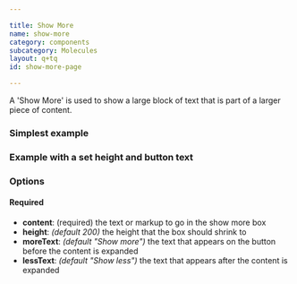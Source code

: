 ```yaml
---

title: Show More
name: show-more
category: components
subcategory: Molecules
layout: q+tq
id: show-more-page

---
```


<div class="lead"><p>A 'Show More' is used to show a large block of text that is part of a larger piece of content.</p></div>

### Simplest example

<script>
component("show-more", { "content": "<h3>The York approach</h3>"+
                                 "<p>EG. Every course at York has a set of learning outcomes. The learning outcomes tell you what you can expect to be able to do when you graduate and will help you to explain what you can offer to employers. </p>"+
                                 "<h4>Students who complete this course will be able to:</h4>"+
                                 "<ul class=\"u-two-columns\">"+
                                 "  <li>Engage critically in debates around scholarship that inform current archaeological and heritage issues applicable to multiple periods of human society, using evidence from the UK and elsewhere in the world</li>"+
                                 "  <li>Design, execute and evaluate archaeological and heritage research projects to a standard informed by key theoretical, scientific, legal and professional principles and methodologies in an international context</li>"+
                                 "  <li>Generate, document and manage primary archaeological and heritage data from diverse sources of evidence and contexts and conduct analysis using a range of digitial technology</li>"+
                                 "  <li>Operate effectively as constructive and inclusive leaders and confident participants in teamwork in challenging environments and using data from  multi-disciplinary field projects.</li>"+
                                 "  <li>Apply critical and creative approaches to problem-solving in complex situations with diverse, fragmentary datasets that reflect biases in their generation, survival, identification and documentation</li>"+
                                 "  <li>Resolve challenges in interpretation and presentation from an interdisciplinary perspective with agility and awareness of ethical issues</li>"+
                                 "  <li>Confidently explain, communicate and debate ideas through written, visual, and oral forms of presentation to a wide range of public and professional audiences using print and digital media          </li>"+
                                 "  <li>Contribute as independent scholars in the field of archaeological heritage practice through rigorous and imaginative inquiry in multi-disciplinary contexts</li>"+
                                 "</ul>"});
</script>

### Example with a set height and button text

<script>
component("show-more", { "height": 120,
                         "moreText": "I'd like to find out more please",
                         "lessText": "Hide",
                         "content": "<h3>The York approach</h3>"+
                                 "<p>EG. Every course at York has a set of learning outcomes. The learning outcomes tell you what you can expect to be able to do when you graduate and will help you to explain what you can offer to employers. </p>"+
                                 "<h4>Students who complete this course will be able to:</h4>"+
                                 "<ul class=\"u-two-columns\">"+
                                 "  <li>Engage critically in debates around scholarship that inform current archaeological and heritage issues applicable to multiple periods of human society, using evidence from the UK and elsewhere in the world</li>"+
                                 "  <li>Design, execute and evaluate archaeological and heritage research projects to a standard informed by key theoretical, scientific, legal and professional principles and methodologies in an international context</li>"+
                                 "  <li>Generate, document and manage primary archaeological and heritage data from diverse sources of evidence and contexts and conduct analysis using a range of digitial technology</li>"+
                                 "  <li>Operate effectively as constructive and inclusive leaders and confident participants in teamwork in challenging environments and using data from  multi-disciplinary field projects.</li>"+
                                 "  <li>Apply critical and creative approaches to problem-solving in complex situations with diverse, fragmentary datasets that reflect biases in their generation, survival, identification and documentation</li>"+
                                 "  <li>Resolve challenges in interpretation and presentation from an interdisciplinary perspective with agility and awareness of ethical issues</li>"+
                                 "  <li>Confidently explain, communicate and debate ideas through written, visual, and oral forms of presentation to a wide range of public and professional audiences using print and digital media          </li>"+
                                 "  <li>Contribute as independent scholars in the field of archaeological heritage practice through rigorous and imaginative inquiry in multi-disciplinary contexts</li>"+
                                 "</ul>"});
</script>

### Options

#### Required

* **content**: (required) the text or markup to go in the show more box
* **height**: _(default 200)_ the height that the box should shrink to
* **moreText**: _(default "Show more")_ the text that appears on the button before the content is expanded
* **lessText**: _(default "Show less")_ the text that appears after the content is expanded
